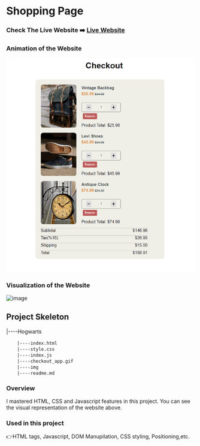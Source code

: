 # Shopping Page


### Check The Live Website ➡️ [Live Website](https://skycooper.github.io/shoppingPage/)

### Animation of the Website
![image](https://github.com/SkyCooper/shoppingPage/blob/main/checkout_app.gif)

### Visualization of the Website
![image](https://user-images.githubusercontent.com/106506769/192147527-09d70fa9-a6ee-4db6-a217-134b3f6e0fd8.png)


## Project Skeleton 

|----Hogwarts

        |----index.html  
        |----style.css
        |----index.js
        |----checkout_app.gif
        |----img
        |----readme.md            


### Overview
I mastered HTML, CSS and Javascript features in this project. You can see the visual representation of the website above.

### Used in this project
👉HTML tags, Javascript, DOM Manupilation, CSS styling, Positioning,etc.
